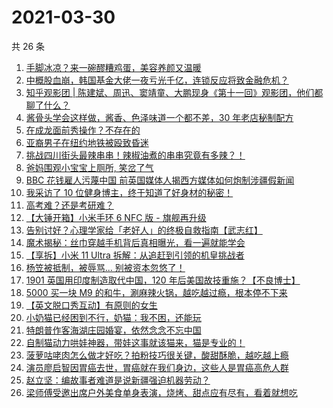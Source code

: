 # 2021-03-30

共 26 条

<!-- BEGIN ZHIHUVIDEO -->
<!-- 最后更新时间 Tue Mar 30 2021 19:02:15 GMT+0800 (China Standard Time) -->
1. [手脚冰凉？来一碗醪糟鸡蛋，美容养颜又温暖](https://www.zhihu.com/zvideo/1359898617558462465)
1. [中概股血崩，韩国基金大佬一夜亏光千亿，连锁反应将致金融危机？](https://www.zhihu.com/zvideo/1359980324806504448)
1. [知乎观影团 | 陈建斌、周迅、窦靖童、大鹏现身《第十一回》观影团，他们都聊了什么？](https://www.zhihu.com/zvideo/1359962706552885248)
1. [酱骨头学会这样做，酱香、色泽味道一个都不差，30 年老店秘制配方](https://www.zhihu.com/zvideo/1360140314850680832)
1. [在成龙面前秀操作？不存在的](https://www.zhihu.com/zvideo/1359950962329804800)
1. [亚裔男子在纽约地铁被殴致昏迷](https://www.zhihu.com/zvideo/1360185039356071937)
1. [挑战四川街头最辣串串！辣椒油煮的串串究竟有多辣？！](https://www.zhihu.com/zvideo/1359938721303912448)
1. [爸妈围观小宝宝上厕所, 笑岔了气](https://www.zhihu.com/zvideo/1359927305155014657)
1. [BBC 花钱雇人污蔑中国 前英国媒体人揭西方媒体如何炮制涉疆假新闻](https://www.zhihu.com/zvideo/1360229528812486656)
1. [我采访了 10 位健身博主，终于知道了好身材的秘密！](https://www.zhihu.com/zvideo/1360249875133673472)
1. [高考难？还是考研难？](https://www.zhihu.com/zvideo/1359914716819836928)
1. [【大锤开箱】小米手环 6 NFC 版 - 旗舰再升级](https://www.zhihu.com/zvideo/1359990163972739072)
1. [告别讨好？心理学家给「老好人」的终极自救指南【武志红】](https://www.zhihu.com/zvideo/1359903686508982272)
1. [魔术揭秘：丝巾穿越手机背后真相曝光，看一遍就能学会](https://www.zhihu.com/zvideo/1358140027034324993)
1. [【享拆】小米 11 Ultra 拆解：从追赶到引领的机皇挑战者](https://www.zhihu.com/zvideo/1359942518000484352)
1. [杨笠被抵制，被辱骂... 别被资本忽悠了！](https://www.zhihu.com/zvideo/1359824760013197312)
1. [1901 英国用印度制造取代中国，120 年后美国故技重施？【不良博士】](https://www.zhihu.com/zvideo/1359992202563780611)
1. [5000 买一块 M9 的和牛，涮麻辣火锅，越吃越过瘾，根本停不下来](https://www.zhihu.com/zvideo/1359583369790066689)
1. [【英文脱口秀互动】有原则的女生](https://www.zhihu.com/zvideo/1359914940992679936)
1. [小奶猫已经困到不行，奶猫：我不困，还能玩](https://www.zhihu.com/zvideo/1359810137134387201)
1. [特朗普作客海湖庄园婚宴，依然念念不忘中国](https://www.zhihu.com/zvideo/1359848130452885504)
1. [自制猫动力哄娃神器，带娃这事就该猫来，猫是专业的！](https://www.zhihu.com/zvideo/1359864032028110849)
1. [菠萝咕咾肉怎么做才好吃？拍粉技巧很关键，酸甜酥脆，越吃越上瘾](https://www.zhihu.com/zvideo/1359781727792115712)
1. [演员廖启智因胃癌去世，胃癌就在我们身边，这些人是胃癌高危人群](https://www.zhihu.com/zvideo/1359799239644655616)
1. [赵立坚：编故事者难道是说新疆强迫机器劳动？](https://www.zhihu.com/zvideo/1359913551541460992)
1. [梁师傅受邀出席户外美食单身表演，烧烤、甜点应有尽有，看着就想吃](https://www.zhihu.com/zvideo/1358899863694970881)
<!-- END ZHIHUVIDEO -->
